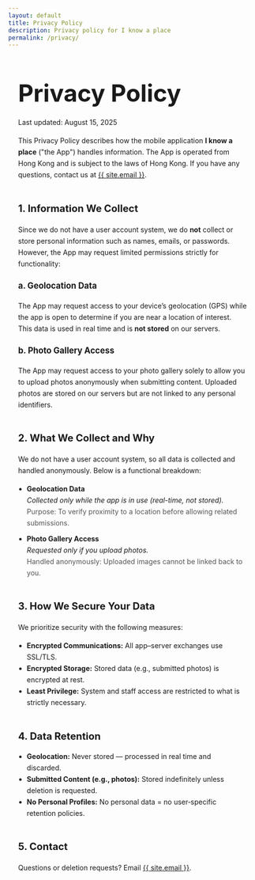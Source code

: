 ```yaml
---
layout: default
title: Privacy Policy
description: Privacy policy for I know a place
permalink: /privacy/
---
```


<section class="page privacy-page" style="max-width:880px;margin:4rem auto 5rem;padding:0 1.25rem;line-height:1.65;">
  <h1 style="font-size:clamp(2.2rem,5vw,3rem);line-height:1.1;margin:0 0 1.25rem;">Privacy Policy</h1>
  <p>Last updated: August 15, 2025</p>

  <p>This Privacy Policy describes how the mobile application <strong>I know a place</strong> ("the App") handles information. The App is operated from Hong Kong and is subject to the laws of Hong Kong. If you have any questions, contact us at <a href="mailto:{{ site.email }}">{{ site.email }}</a>.</p>

  <h2 style="font-size:1.25rem;margin:2.5rem 0 .75rem;">1. Information We Collect</h2>
  <p>Since we do not have a user account system, we do <strong>not</strong> collect or store personal information such as names, emails, or passwords. However, the App may request limited permissions strictly for functionality:</p>
  <h3 style="font-size:1.05rem;margin:1.25rem 0 .4rem;">a. Geolocation Data</h3>
  <p>The App may request access to your device’s geolocation (GPS) while the app is open to determine if you are near a location of interest. This data is used in real time and is <strong>not stored</strong> on our servers.</p>
  <h3 style="font-size:1.05rem;margin:1.25rem 0 .4rem;">b. Photo Gallery Access</h3>
  <p>The App may request access to your photo gallery solely to allow you to upload photos anonymously when submitting content. Uploaded photos are stored on our servers but are not linked to any personal identifiers.</p>

  <h2 style="font-size:1.25rem;margin:2.5rem 0 .75rem;">2. What We Collect and Why</h2>
  <p>We do not have a user account system, so all data is collected and handled anonymously. Below is a functional breakdown:</p>
  <ul style="padding-left:1.1rem;margin:0 0 1.25rem;">
    <li style="margin:.5rem 0;"><strong>Geolocation Data</strong><br><em>Collected only while the app is in use (real-time, not stored).</em><br><span style="color:#555;">Purpose: To verify proximity to a location before allowing related submissions.</span></li>
    <li style="margin:.5rem 0;"><strong>Photo Gallery Access</strong><br><em>Requested only if you upload photos.</em><br><span style="color:#555;">Handled anonymously: Uploaded images cannot be linked back to you.</span></li>
  </ul>

  <h2 style="font-size:1.25rem;margin:2.5rem 0 .75rem;">3. How We Secure Your Data</h2>
  <p>We prioritize security with the following measures:</p>
  <ul style="padding-left:1.1rem;margin:0 0 1.25rem;">
    <li><strong>Encrypted Communications:</strong> All app–server exchanges use SSL/TLS.</li>
    <li><strong>Encrypted Storage:</strong> Stored data (e.g., submitted photos) is encrypted at rest.</li>
    <li><strong>Least Privilege:</strong> System and staff access are restricted to what is strictly necessary.</li>
  </ul>

  <h2 style="font-size:1.25rem;margin:2.5rem 0 .75rem;">4. Data Retention</h2>
  <ul style="padding-left:1.1rem;margin:0 0 1.25rem;">
    <li><strong>Geolocation:</strong> Never stored — processed in real time and discarded.</li>
    <li><strong>Submitted Content (e.g., photos):</strong> Stored indefinitely unless deletion is requested.</li>
    <li><strong>No Personal Profiles:</strong> No personal data = no user‑specific retention policies.</li>
  </ul>

  <h2 style="font-size:1.25rem;margin:2.5rem 0 0.75rem;">5. Contact</h2>
  <p>Questions or deletion requests? Email <a href="mailto:{{ site.email }}">{{ site.email }}</a>.</p>
</section>
